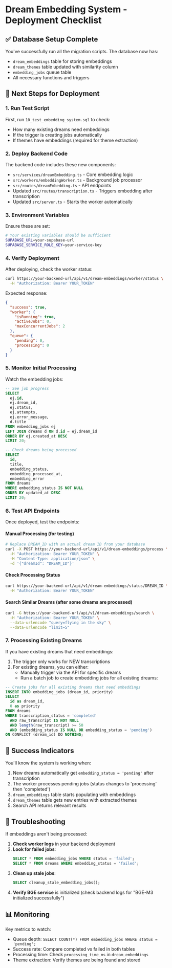 # Dream Embedding System - Deployment Checklist

## ✅ Database Setup Complete

You've successfully run all the migration scripts. The database now has:
- `dream_embeddings` table for storing embeddings
- `dream_themes` table updated with similarity column
- `embedding_jobs` queue table
- All necessary functions and triggers

## 🚀 Next Steps for Deployment

### 1. Run Test Script
First, run `10_test_embedding_system.sql` to check:
- How many existing dreams need embeddings
- If the trigger is creating jobs automatically
- If themes have embeddings (required for theme extraction)

### 2. Deploy Backend Code

The backend code includes these new components:
- `src/services/dreamEmbedding.ts` - Core embedding logic
- `src/workers/embeddingWorker.ts` - Background job processor
- `src/routes/dreamEmbedding.ts` - API endpoints
- Updated `src/routes/transcription.ts` - Triggers embedding after transcription
- Updated `src/server.ts` - Starts the worker automatically

### 3. Environment Variables

Ensure these are set:
```bash
# Your existing variables should be sufficient
SUPABASE_URL=your-supabase-url
SUPABASE_SERVICE_ROLE_KEY=your-service-key
```

### 4. Verify Deployment

After deploying, check the worker status:
```bash
curl https://your-backend-url/api/v1/dream-embeddings/worker/status \
  -H "Authorization: Bearer YOUR_TOKEN"
```

Expected response:
```json
{
  "success": true,
  "worker": {
    "isRunning": true,
    "activeJobs": 0,
    "maxConcurrentJobs": 2
  },
  "queue": {
    "pending": 0,
    "processing": 0
  }
}
```

### 5. Monitor Initial Processing

Watch the embedding jobs:
```sql
-- See job progress
SELECT 
  ej.id,
  ej.dream_id,
  ej.status,
  ej.attempts,
  ej.error_message,
  d.title
FROM embedding_jobs ej
LEFT JOIN dreams d ON d.id = ej.dream_id
ORDER BY ej.created_at DESC
LIMIT 20;

-- Check dreams being processed
SELECT 
  id,
  title,
  embedding_status,
  embedding_processed_at,
  embedding_error
FROM dreams
WHERE embedding_status IS NOT NULL
ORDER BY updated_at DESC
LIMIT 20;
```

### 6. Test API Endpoints

Once deployed, test the endpoints:

#### Manual Processing (for testing)
```bash
# Replace DREAM_ID with an actual dream ID from your database
curl -X POST https://your-backend-url/api/v1/dream-embeddings/process \
  -H "Authorization: Bearer YOUR_TOKEN" \
  -H "Content-Type: application/json" \
  -d '{"dreamId": "DREAM_ID"}'
```

#### Check Processing Status
```bash
curl https://your-backend-url/api/v1/dream-embeddings/status/DREAM_ID \
  -H "Authorization: Bearer YOUR_TOKEN"
```

#### Search Similar Dreams (after some dreams are processed)
```bash
curl -G https://your-backend-url/api/v1/dream-embeddings/search \
  -H "Authorization: Bearer YOUR_TOKEN" \
  --data-urlencode "query=flying in the sky" \
  --data-urlencode "limit=5"
```

### 7. Processing Existing Dreams

If you have existing dreams that need embeddings:

1. The trigger only works for NEW transcriptions
2. For existing dreams, you can either:
   - Manually trigger via the API for specific dreams
   - Run a batch job to create embedding jobs for all existing dreams:

```sql
-- Create jobs for all existing dreams that need embeddings
INSERT INTO embedding_jobs (dream_id, priority)
SELECT 
  id as dream_id,
  0 as priority
FROM dreams 
WHERE transcription_status = 'completed' 
  AND raw_transcript IS NOT NULL 
  AND length(raw_transcript) >= 50
  AND (embedding_status IS NULL OR embedding_status = 'pending')
ON CONFLICT (dream_id) DO NOTHING;
```

## 🎯 Success Indicators

You'll know the system is working when:
1. New dreams automatically get `embedding_status = 'pending'` after transcription
2. The worker processes pending jobs (status changes to 'processing' then 'completed')
3. `dream_embeddings` table starts populating with embeddings
4. `dream_themes` table gets new entries with extracted themes
5. Search API returns relevant results

## 🐛 Troubleshooting

If embeddings aren't being processed:

1. **Check worker logs** in your backend deployment
2. **Look for failed jobs**:
   ```sql
   SELECT * FROM embedding_jobs WHERE status = 'failed';
   SELECT * FROM dreams WHERE embedding_status = 'failed';
   ```
3. **Clean up stale jobs**:
   ```sql
   SELECT cleanup_stale_embedding_jobs();
   ```
4. **Verify BGE service** is initialized (check backend logs for "BGE-M3 initialized successfully")

## 📊 Monitoring

Key metrics to watch:
- Queue depth: `SELECT COUNT(*) FROM embedding_jobs WHERE status = 'pending';`
- Success rate: Compare completed vs failed in both tables
- Processing time: Check `processing_time_ms` in `dream_embeddings`
- Theme extraction: Verify themes are being found and stored